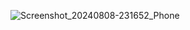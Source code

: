 
![Screenshot_20240808-231652_Phone](https://github.com/user-attachments/assets/17aae616-9813-45d0-ab7f-74e5a3333f53)
